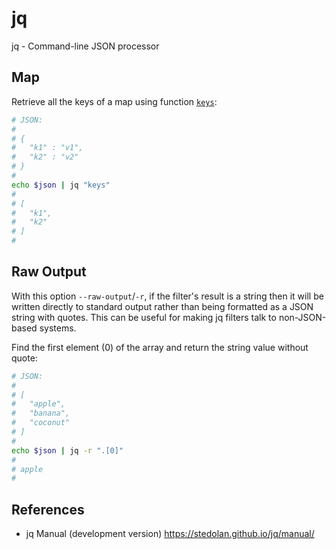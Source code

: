 # jq

jq - Command-line JSON processor

## Map

Retrieve all the keys of a map using function
[`keys`](https://stedolan.github.io/jq/manual/#keys,keys_unsorted):

```sh
# JSON:
#
# {
#   "k1" : "v1",
#   "k2" : "v2"
# }
#
echo $json | jq "keys"
#
# [
#   "k1",
#   "k2"
# ]
#
```

## Raw Output

With this option `--raw-output`/`-r`, if the filter's result is a string then it will be written
directly to standard output rather than being formatted as a JSON string with
quotes. This can be useful for making jq filters talk to non-JSON-based systems.

Find the first element (0) of the array and return the string value without
quote:

```sh
# JSON:
#
# [
#   "apple",
#   "banana",
#   "coconut"
# ]
#
echo $json | jq -r ".[0]"
#
# apple
#
```

## References

- jq Manual (development version) <https://stedolan.github.io/jq/manual/>
